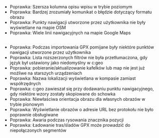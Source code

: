 ##
- Poprawka: Szersza kolumna opisu wpisu w trybie poziomym
- Poprawka: Bardzej zrozumiały komunikat o błędzie dotyczący formatu obrazu
- Poprawka: Punkty nawigacji utworzone przez użytkownika nie były wyświetlane na mapie OSM
- Poprawka: Wiele linii nawigacyjnych na mapie Google Maps

##
- Poprawka: Podczas importowania GPX pomijane były niektóre punktów nawigacji utworzone przez użytkownika
- Poprawka: Lista rozszerzonych filtrów nie była przetłumaczona, gdy język był ustawiony jako niedomyślny w c:geo
- Poprawka: pobieranie/aktualizowanie kafelków lub map nie jest już możliwe na starszych urządzeniach
- Poprawka: Nazwa lokalizacji wyświetlana w kompasie zamiast współrzędnych
- Poprawka: c:geo zawieszał się przy dodawaniu punktu nawigacyjnego, gdy niektóre wzory zostały skopiowane do schowka
- Poprawka: Niewłaściwa orientacja obrazu dla własnych obrazów w trybie pionowym
- Poprawka: Wyświetlanie obrazów o adresie URL bez protokołu nie było poprawnie obsługiwane
- Poprawka: Awaria podczas rysowania znacznika pozycji
- Poprawka: Ładowanie tras/śladów GPX może prowadzić do niepołączonych segmentów
